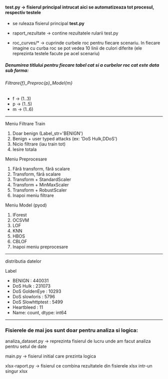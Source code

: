 #### test.py -> **fisierul principal** intrucat aici se automatizeaza tot procesul, respectiv testele

- se ruleaza fisierul principal **test.py**

- raport_rezultate -> contine rezultatele rularii test.py

- roc_curves/* -> cuprinde curbele roc pentru fiecare scenariu. In fiecare imagine cu curba roc se pot vedea 10 linii de culori diferite (ele reprezinta testele facute pe acel scenariu)

##### Denumirea titlului pentru fiecare tabel cat si a curbelor roc cat este data sub forma:

###### Filtrare{f}_Preproc{p}_Model{m}

- f -> (1..3)
- p -> (1..5)
- m -> (1..6)
----
Meniu Filtrare Train
  1) Doar benign (Label_str='BENIGN')
  2) Benign + user typed attacks (ex: 'DoS Hulk,DDoS')
  3) Nicio filtrare (iau train tot)
  0) Iesire totala

Meniu Preprocesare
  1) Fără transform, fără scalare
  2) Transform, fără scalare
  3) Transform + StandardScaler
  4) Transform + MinMaxScaler
  5) Transform + RobustScaler
  0) Inapoi meniu filtrare

Meniu Model (pyod)
  1) IForest
  2) OCSVM
  3) LOF
  4) KNN
  5) HBOS
  6) CBLOF
  0) Inapoi meniu preprocesare

----
distributia datelor

Label
- BENIGN              : 440031
- DoS Hulk            : 231073
- DoS GoldenEye        : 10293
- DoS slowloris         : 5796
- DoS Slowhttptest      : 5499
- Heartbleed             : 11
- Name: count, dtype: int64

---
### Fisierele de mai jos sunt doar pentru analiza si logica:

analiza_dataset.py -> reprezinta fisierul de lucru unde am facut analiza pentru setul de date

main.py -> fisierul initial care prezinta logica

xlsx-raport.py -> fisierul ce combina rezultatele din fisierele xlsx intr-un singur xlsx